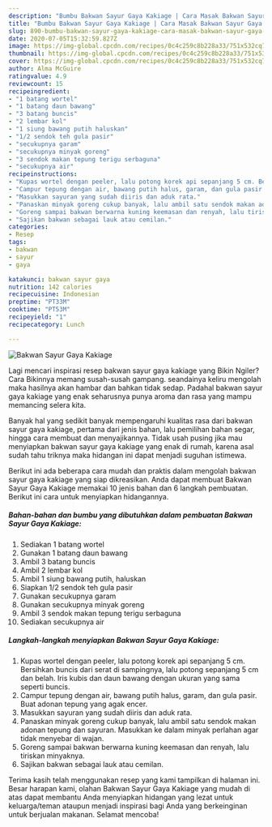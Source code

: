 ```yaml
---
description: "Bumbu Bakwan Sayur Gaya Kakiage | Cara Masak Bakwan Sayur Gaya Kakiage Yang Lezat"
title: "Bumbu Bakwan Sayur Gaya Kakiage | Cara Masak Bakwan Sayur Gaya Kakiage Yang Lezat"
slug: 890-bumbu-bakwan-sayur-gaya-kakiage-cara-masak-bakwan-sayur-gaya-kakiage-yang-lezat
date: 2020-07-05T15:32:59.827Z
image: https://img-global.cpcdn.com/recipes/0c4c259c8b228a33/751x532cq70/bakwan-sayur-gaya-kakiage-foto-resep-utama.jpg
thumbnail: https://img-global.cpcdn.com/recipes/0c4c259c8b228a33/751x532cq70/bakwan-sayur-gaya-kakiage-foto-resep-utama.jpg
cover: https://img-global.cpcdn.com/recipes/0c4c259c8b228a33/751x532cq70/bakwan-sayur-gaya-kakiage-foto-resep-utama.jpg
author: Alma McGuire
ratingvalue: 4.9
reviewcount: 15
recipeingredient:
- "1 batang wortel"
- "1 batang daun bawang"
- "3 batang buncis"
- "2 lembar kol"
- "1 siung bawang putih haluskan"
- "1/2 sendok teh gula pasir"
- "secukupnya garam"
- "secukupnya minyak goreng"
- "3 sendok makan tepung terigu serbaguna"
- "secukupnya air"
recipeinstructions:
- "Kupas wortel dengan peeler, lalu potong korek api sepanjang 5 cm. Bersihkan buncis dari serat di sampingnya, lalu potong sepanjang 5 cm dan belah. Iris kubis dan daun bawang dengan ukuran yang sama seperti buncis."
- "Campur tepung dengan air, bawang putih halus, garam, dan gula pasir. Buat adonan tepung yang agak encer."
- "Masukkan sayuran yang sudah diiris dan aduk rata."
- "Panaskan minyak goreng cukup banyak, lalu ambil satu sendok makan adonan tepung dan sayuran. Masukkan ke dalam minyak perlahan agar tidak menyebar di wajan."
- "Goreng sampai bakwan berwarna kuning keemasan dan renyah, lalu tiriskan minyaknya."
- "Sajikan bakwan sebagai lauk atau cemilan."
categories:
- Resep
tags:
- bakwan
- sayur
- gaya

katakunci: bakwan sayur gaya 
nutrition: 142 calories
recipecuisine: Indonesian
preptime: "PT33M"
cooktime: "PT53M"
recipeyield: "1"
recipecategory: Lunch

---
```



![Bakwan Sayur Gaya Kakiage](https://img-global.cpcdn.com/recipes/0c4c259c8b228a33/751x532cq70/bakwan-sayur-gaya-kakiage-foto-resep-utama.jpg)

Lagi mencari inspirasi resep bakwan sayur gaya kakiage yang Bikin Ngiler? Cara Bikinnya memang susah-susah gampang. seandainya keliru mengolah maka hasilnya akan hambar dan bahkan tidak sedap. Padahal bakwan sayur gaya kakiage yang enak seharusnya punya aroma dan rasa yang mampu memancing selera kita.

Banyak hal yang sedikit banyak mempengaruhi kualitas rasa dari bakwan sayur gaya kakiage, pertama dari jenis bahan, lalu pemilihan bahan segar, hingga cara membuat dan menyajikannya. Tidak usah pusing jika mau menyiapkan bakwan sayur gaya kakiage yang enak di rumah, karena asal sudah tahu triknya maka hidangan ini dapat menjadi suguhan istimewa.




Berikut ini ada beberapa cara mudah dan praktis dalam mengolah bakwan sayur gaya kakiage yang siap dikreasikan. Anda dapat membuat Bakwan Sayur Gaya Kakiage memakai 10 jenis bahan dan 6 langkah pembuatan. Berikut ini cara untuk menyiapkan hidangannya.

<!--inarticleads1-->

##### Bahan-bahan dan bumbu yang dibutuhkan dalam pembuatan Bakwan Sayur Gaya Kakiage:

1. Sediakan 1 batang wortel
1. Gunakan 1 batang daun bawang
1. Ambil 3 batang buncis
1. Ambil 2 lembar kol
1. Ambil 1 siung bawang putih, haluskan
1. Siapkan 1/2 sendok teh gula pasir
1. Gunakan secukupnya garam
1. Gunakan secukupnya minyak goreng
1. Ambil 3 sendok makan tepung terigu serbaguna
1. Sediakan secukupnya air




<!--inarticleads2-->

##### Langkah-langkah menyiapkan Bakwan Sayur Gaya Kakiage:

1. Kupas wortel dengan peeler, lalu potong korek api sepanjang 5 cm. Bersihkan buncis dari serat di sampingnya, lalu potong sepanjang 5 cm dan belah. Iris kubis dan daun bawang dengan ukuran yang sama seperti buncis.
1. Campur tepung dengan air, bawang putih halus, garam, dan gula pasir. Buat adonan tepung yang agak encer.
1. Masukkan sayuran yang sudah diiris dan aduk rata.
1. Panaskan minyak goreng cukup banyak, lalu ambil satu sendok makan adonan tepung dan sayuran. Masukkan ke dalam minyak perlahan agar tidak menyebar di wajan.
1. Goreng sampai bakwan berwarna kuning keemasan dan renyah, lalu tiriskan minyaknya.
1. Sajikan bakwan sebagai lauk atau cemilan.




Terima kasih telah menggunakan resep yang kami tampilkan di halaman ini. Besar harapan kami, olahan Bakwan Sayur Gaya Kakiage yang mudah di atas dapat membantu Anda menyiapkan hidangan yang lezat untuk keluarga/teman ataupun menjadi inspirasi bagi Anda yang berkeinginan untuk berjualan makanan. Selamat mencoba!
